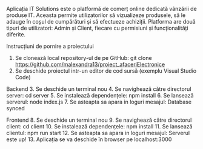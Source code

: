 Aplicația IT Solutions este o platformă de comerț online dedicată vânzării de produse IT. Aceasta permite utilizatorilor să vizualizeze produsele, să le adauge în coșul de cumpărături și să efectueze achiziții. Platforma are două tipuri de utilizatori: Admin și Client, fiecare cu permisiuni și funcționalități diferite.

Instrucțiuni de pornire a proiectului
1.	Se clonează local repository-ul de pe GitHub:
git clone https://github.com/malexandra13/proiect_afaceriElectronice
2.	Se deschide proiectul intr-un editor de cod sursă (exemplu Visual Studio Code)

Backend
3.	Se deschide un terminal nou
4.	Se navighează către directorul server: cd server
5.	Se instalează dependențele: npm install
6.	Se lansează serverul: node index.js
7.	Se asteapta sa apara in loguri mesajul: Database synced

Frontend
8.	Se deschide un terminal nou
9.	Se navighează către directorul client: cd client
10.	Se instalează dependențele: npm install
11.	Se lansează clientul: npm run start
12.	Se asteapta sa apara in loguri mesajul: Serverul este up!
13.	Aplicația se va deschide în browser pe localhost:3000
